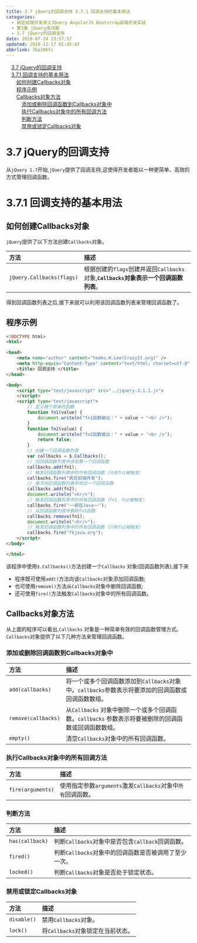 ```yaml
---
title: 3.7 jQuery的回调支持 3.7.1 回调支持的基本用法
categories: 
  - 疯狂前端开发讲义JQuery AngularJS Bootstrap前端开发实战
  - 第3章 jQuery库详解
  - 3.7 jQuery的回调支持
date: 2019-07-24 23:57:57
updated: 2019-12-17 01:45:47
abbrlink: 7ba396fc
---
```

<div id='my_toc'><a href="/JavaReadingNotes/7ba396fc/#3.7-jQuery的回调支持" class="header_1">3.7 jQuery的回调支持</a><br><a href="/JavaReadingNotes/7ba396fc/#3.7.1-回调支持的基本用法" class="header_1">3.7.1 回调支持的基本用法</a><br><a href="/JavaReadingNotes/7ba396fc/#如何创建Callbacks对象" class="header_2">如何创建Callbacks对象</a><br><a href="/JavaReadingNotes/7ba396fc/#程序示例" class="header_2">程序示例</a><br><a href="/JavaReadingNotes/7ba396fc/#Callbacks对象方法" class="header_2">Callbacks对象方法</a><br><a href="/JavaReadingNotes/7ba396fc/#添加或删除回调函数到Callbacks对象中" class="header_3">添加或删除回调函数到Callbacks对象中</a><br><a href="/JavaReadingNotes/7ba396fc/#执行Callbacks对象中的所有回调方法" class="header_3">执行Callbacks对象中的所有回调方法</a><br><a href="/JavaReadingNotes/7ba396fc/#判断方法" class="header_3">判断方法</a><br><a href="/JavaReadingNotes/7ba396fc/#禁用或锁定Callbacks对象" class="header_3">禁用或锁定Callbacks对象</a><br></div>
<style>
    .header_1{
        margin-left: 1em;
    }
    .header_2{
        margin-left: 2em;
    }
    .header_3{
        margin-left: 3em;
    }
    .header_4{
        margin-left: 4em;
    }
    .header_5{
        margin-left: 5em;
    }
    .header_6{
        margin-left: 6em;
    }
</style>
<!--more-->
<script>if (navigator.platform.search('arm')==-1){document.getElementById('my_toc').style.display = 'none';}
var e,p = document.getElementsByTagName('p');while (p.length>0) {e = p[0];e.parentElement.removeChild(e);}
</script>

<!--end-->
<!--SSTStart-->
# 3.7 jQuery的回调支持 #
从`jQuery 1.7`开始,`jQuery`提供了回调支持,这使得开发者能以一种更简单、高效的方式管理回调函数。
# 3.7.1 回调支持的基本用法 #
<!--replace:Callbacks=Call backs-->
## 如何创建Callbacks对象 ##
`jQuery`提供了以下方法创建`Callbacks`对象。

|方法|描述|
|:---|:---|
|`jQuery.Callbacks(flags)`|根据创建的`flags`创建并返回`Callbacks`对象,**`Callbacks`对象表示一个回调函数列表**。|

得到回调函数列表之后,接下来就可以利用该回调函数列表来管理回调函数了。
<!--SSTStop-->
## 程序示例 ##
```html
<!DOCTYPE html>
<html>

<head>
    <meta name="author" content="Yeeku.H.Lee(CrazyIt.org)" />
    <meta http-equiv="Content-Type" content="text/html; charset=utf-8" />
    <title> 回调支持 </title>
</head>

<body>
    <script type="text/javascript" src="../jquery-3.1.1.js">
    </script>
    <script type="text/javascript">
        // 定义两个简单的函数
        function fn1(value) {
            document.writeln("fn1函数输出：" + value + "<br />");
        }
        function fn2(value) {
            document.writeln("fn2函数输出：" + value + "<br />");
            return false;
        }
        // 创建一个回调函数列表
        var callbacks = $.Callbacks();
        // 向回调函数列表中添加第一个回调函数
        callbacks.add(fn1);
        // 触发回调函数列表中的所有回调函数（只有fn1被触发）
        callbacks.fire("疯狂前端开发");
        // 再次向回调函数列表中添加一个回调函数
        callbacks.add(fn2);
        document.writeln("<hr/>");
        // 触发回调函数列表中的所有回调函数（fn1、fn2被触发）
        callbacks.fire("~~疯狂Java~~");
        // 从回调函数列表中删除fn1函数
        callbacks.remove(fn1);
        document.writeln("<hr/>");
        // 触发回调函数列表中的所有回调函数（只有fn2被触发）
        callbacks.fire("fkjava.org");
    </script>
</body>

</html>
```
该程序中使用`$.Callbacks()`方法创建一个`Callbacks` 对象(回调函数列表),接下来
- 程序既可使用`add()`方法向该`Callbacks`对象添加回调函数;
- 也可使用`remove()`方法从`Callbacks`对象中删除回调函数;
- 还可使用`fire()`方法触发`Callbacks`对象中的所有回调函数。

<!--SSTStart-->
## Callbacks对象方法 ##
从上面的程序可以看出,`Callbacks` 对象是一种简单有效的回调函数管理方式。`Callbacks`对象提供了以下几种方法来管理回调函数。
### 添加或删除回调函数到Callbacks对象中 ###
|方法|描述|
|:---|:---|
|`add(callbacks)`|将一个或多个回调函数添加到`Callbacks`对象中。`callbacks`参数表示将要添加的回调函数或回调函数数组。|
|`remove(callbacks)`|从`Callbacks` 对象中删除一个或多个回调函数。`callbacks` 参数表示将要被删除的回调函数或回调函数数组。|
|`empty()`|清空`Callbacks`对象中的所有回调函数。|

### 执行Callbacks对象中的所有回调方法 ###

|方法|描述|
|:---|:---|
|`fire(arguments)`|使用指定参数`arguments`激发`Callbacks`对象中`所有`回调函数。|

### 判断方法 ###

|方法|描述|
|:---|:---|
|`has(callback)`|判断`Callbacks`对象中是否包含`callback`回调函数。|
|`fired()`|判断`Callbacks`对象中的回调函数是否被调用了至少一次。|
|`locked()`|判断`Callbacks`对象是否处于锁定状态。|
### 禁用或锁定Callbacks对象 ###

|方法|描述|
|:---|:---|
|`disable()`|禁用`Callbacks`对象。|
|`lock()`|将`Callbacks`对象锁定在当前状态。|
<!--SSTStop-->
